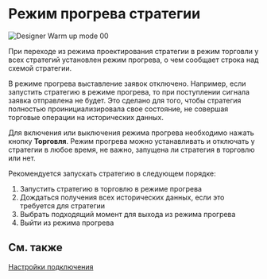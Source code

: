 # Режим прогрева стратегии

![Designer Warm up mode 00](~/images/Designer_Warm_up_mode_00.png)

При переходе из режима проектирования стратегии в режим торговли у всех стратегий установлен режим прогрева, о чем сообщает строка над схемой стратегии.

В режиме прогрева выставление заявок отключено. Например, если запустить стратегию в режиме прогрева, то при поступлении сигнала заявка отправлена не будет. Это сделано для того, чтобы стратегия полностью проинициализировала свое состояние, не совершая торговые операции на исторических данных.

Для включения или выключения режима прогрева необходимо нажать кнопку **Торговля**. Режим прогрева можно устанавливать и отключать у стратегии в любое время, не важно, запущена ли стратегия в торговлю или нет.

Рекомендуется запускать стратегию в следующем порядке:

1. Запустить стратегию в торговлю в режиме прогрева
2. Дождаться получения всех исторических данных, если это требуется для стратегии
3. Выбрать подходящий момент для выхода из режима прогрева
4. Выйти из режима прогрева

## См. также

[Настройки подключения](Designer_Connection_settings.md)
